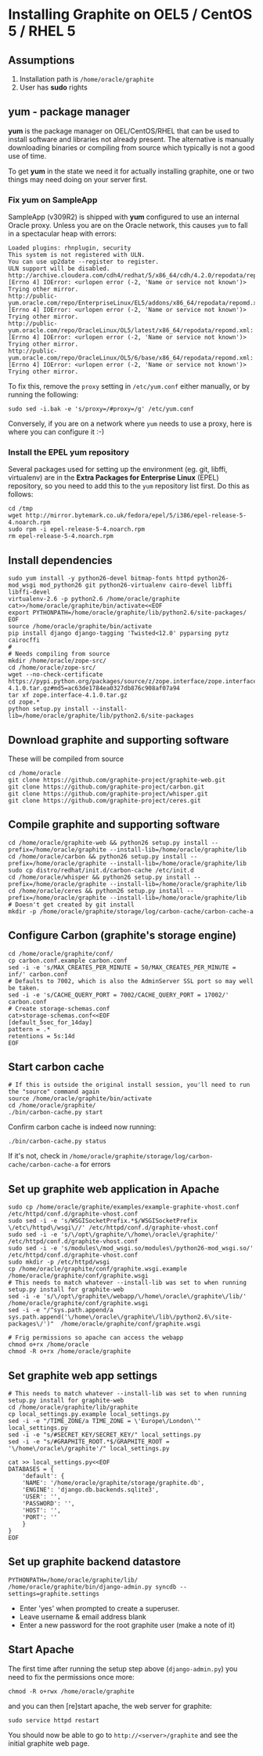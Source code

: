 # Installing Graphite on OEL5 / CentOS 5 / RHEL 5

## Assumptions

1. Installation path is `/home/oracle/graphite`
2. User has **sudo** rights

## yum - package manager

**yum** is the package manager on OEL/CentOS/RHEL that can be used to install software and libraries not already present. The alternative is manually downloading binaries or compiling from source which typically is not a good use of time.

To get **yum** in the state we need it for actually installing graphite, one or two things may need doing on your server first. 

### Fix yum on SampleApp

SampleApp (v309R2) is shipped with **yum** configured to use an internal Oracle proxy. Unless you are on the Oracle network, this causes `yum` to fall in a spectacular heap with errors: 

	Loaded plugins: rhnplugin, security
	This system is not registered with ULN.
	You can use up2date --register to register.
	ULN support will be disabled.
	http://archive.cloudera.com/cdh4/redhat/5/x86_64/cdh/4.2.0/repodata/repomd.xml: [Errno 4] IOError: <urlopen error (-2, 'Name or service not known')>
	Trying other mirror.
	http://public-yum.oracle.com/repo/EnterpriseLinux/EL5/addons/x86_64/repodata/repomd.xml: [Errno 4] IOError: <urlopen error (-2, 'Name or service not known')>
	Trying other mirror.
	http://public-yum.oracle.com/repo/OracleLinux/OL5/latest/x86_64/repodata/repomd.xml: [Errno 4] IOError: <urlopen error (-2, 'Name or service not known')>
	Trying other mirror.
	http://public-yum.oracle.com/repo/OracleLinux/OL5/6/base/x86_64/repodata/repomd.xml: [Errno 4] IOError: <urlopen error (-2, 'Name or service not known')>
	Trying other mirror.

To fix this, remove the `proxy` setting in `/etc/yum.conf` either manually, or by running the following: 

	sudo sed -i.bak -e 's/proxy=/#proxy=/g' /etc/yum.conf

Conversely, if you are on a network where `yum` needs to use a proxy, here is where you can configure it :-)

### Install the EPEL yum repository

Several packages used for setting up the environment (eg. git, libffi, virtualenv) are in the **Extra Packages for Enterprise Linux** (EPEL) repository, so you need to add this to the `yum` repository list first. Do this as follows: 

	cd /tmp
	wget http://mirror.bytemark.co.uk/fedora/epel/5/i386/epel-release-5-4.noarch.rpm
	sudo rpm -i epel-release-5-4.noarch.rpm
	rm epel-release-5-4.noarch.rpm
	
## Install dependencies

	sudo yum install -y python26-devel bitmap-fonts httpd python26-mod_wsgi mod_python26 git python26-virtualenv cairo-devel libffi libffi-devel
	virtualenv-2.6 -p python2.6 /home/oracle/graphite
	cat>>/home/oracle/graphite/bin/activate<<EOF
	export PYTHONPATH=/home/oracle/graphite/lib/python2.6/site-packages/
	EOF
	source /home/oracle/graphite/bin/activate
	pip install django django-tagging 'Twisted<12.0' pyparsing pytz cairocffi
	#
	# Needs compiling from source
	mkdir /home/oracle/zope-src/
	cd /home/oracle/zope-src/
	wget --no-check-certificate https://pypi.python.org/packages/source/z/zope.interface/zope.interface-4.1.0.tar.gz#md5=ac63de1784ea0327db876c908af07a94
	tar xf zope.interface-4.1.0.tar.gz
	cd zope.*
	python setup.py install --install-lib=/home/oracle/graphite/lib/python2.6/site-packages

## Download graphite and supporting software

These will be compiled from source

	cd /home/oracle
	git clone https://github.com/graphite-project/graphite-web.git 
	git clone https://github.com/graphite-project/carbon.git 
	git clone https://github.com/graphite-project/whisper.git 
	git clone https://github.com/graphite-project/ceres.git 

## Compile graphite and supporting software

	cd /home/oracle/graphite-web && python26 setup.py install --prefix=/home/oracle/graphite --install-lib=/home/oracle/graphite/lib
	cd /home/oracle/carbon && python26 setup.py install --prefix=/home/oracle/graphite --install-lib=/home/oracle/graphite/lib
	sudo cp distro/redhat/init.d/carbon-cache /etc/init.d
	cd /home/oracle/whisper && python26 setup.py install --prefix=/home/oracle/graphite --install-lib=/home/oracle/graphite/lib
	cd /home/oracle/ceres && python26 setup.py install --prefix=/home/oracle/graphite --install-lib=/home/oracle/graphite/lib
	# Doesn't get created by git install
	mkdir -p /home/oracle/graphite/storage/log/carbon-cache/carbon-cache-a  

## Configure Carbon (graphite's storage engine)

	cd /home/oracle/graphite/conf/
	cp carbon.conf.example carbon.conf
	sed -i -e 's/MAX_CREATES_PER_MINUTE = 50/MAX_CREATES_PER_MINUTE = inf/' carbon.conf
	# Defaults to 7002, which is also the AdminServer SSL port so may well be taken.
	sed -i -e 's/CACHE_QUERY_PORT = 7002/CACHE_QUERY_PORT = 17002/' carbon.conf
	# Create storage-schemas.conf
	cat>storage-schemas.conf<<EOF
	[default_5sec_for_14day]
	pattern = .*
	retentions = 5s:14d
	EOF

## Start carbon cache

	# If this is outside the original install session, you'll need to run the "source" command again
	source /home/oracle/graphite/bin/activate
	cd /home/oracle/graphite/
	./bin/carbon-cache.py start

Confirm carbon cache is indeed now running: 

	./bin/carbon-cache.py status

If it's not, check in `/home/oracle/graphite/storage/log/carbon-cache/carbon-cache-a` for errors

## Set up graphite web application in Apache

	sudo cp /home/oracle/graphite/examples/example-graphite-vhost.conf /etc/httpd/conf.d/graphite-vhost.conf
	sudo sed -i -e 's/WSGISocketPrefix.*$/WSGISocketPrefix \/etc\/httpd\/wsgi\//' /etc/httpd/conf.d/graphite-vhost.conf
	sudo sed -i -e 's/\/opt\/graphite/\/home\/oracle\/graphite/' /etc/httpd/conf.d/graphite-vhost.conf
	sudo sed -i -e 's/modules\/mod_wsgi.so/modules\/python26-mod_wsgi.so/' /etc/httpd/conf.d/graphite-vhost.conf
	sudo mkdir -p /etc/httpd/wsgi
	cp /home/oracle/graphite/conf/graphite.wsgi.example /home/oracle/graphite/conf/graphite.wsgi
	# This needs to match whatever --install-lib was set to when running setup.py install for graphite-web 
	sed -i -e 's/\/opt\/graphite\/webapp/\/home\/oracle\/graphite\/lib/' /home/oracle/graphite/conf/graphite.wsgi
	sed -i -e "/^sys.path.append/a sys.path.append('\/home\/oracle\/graphite\/lib\/python2.6\/site-packages\/')"  /home/oracle/graphite/conf/graphite.wsgi

	# Frig permissions so apache can access the webapp
	chmod o+rx /home/oracle
	chmod -R o+rx /home/oracle/graphite

## Set graphite web app settings

	# This needs to match whatever --install-lib was set to when running setup.py install for graphite-web
	cd /home/oracle/graphite/lib/graphite
	cp local_settings.py.example local_settings.py
	sed -i -e "/TIME_ZONE/a TIME_ZONE = \'Europe\/London\'" local_settings.py
	sed -i -e "s/#SECRET_KEY/SECRET_KEY/" local_settings.py
	sed -i -e "s/#GRAPHITE_ROOT.*$/GRAPHITE_ROOT = '\/home\/oracle\/graphite'/" local_settings.py

	cat >> local_settings.py<<EOF
	DATABASES = {
	    'default': {
		'NAME': '/home/oracle/graphite/storage/graphite.db',
		'ENGINE': 'django.db.backends.sqlite3',
		'USER': '',
		'PASSWORD': '',
		'HOST': '',
		'PORT': ''
	    }
	}
	EOF

## Set up graphite backend datastore

	PYTHONPATH=/home/oracle/graphite/lib/ /home/oracle/graphite/bin/django-admin.py syncdb --settings=graphite.settings

* Enter 'yes' when prompted to create a superuser. 
* Leave username & email address blank
* Enter a new password for the root graphite user (make a note of it)

## Start Apache

The first time after running the setup step above (`django-admin.py`) you need to fix the permissions once more: 

	chmod -R o+rwx /home/oracle/graphite

and you can then [re]start apache, the web server for graphite: 

	sudo service httpd restart

You should now be able to go to `http://<server>/graphite` and see the initial graphite web page.